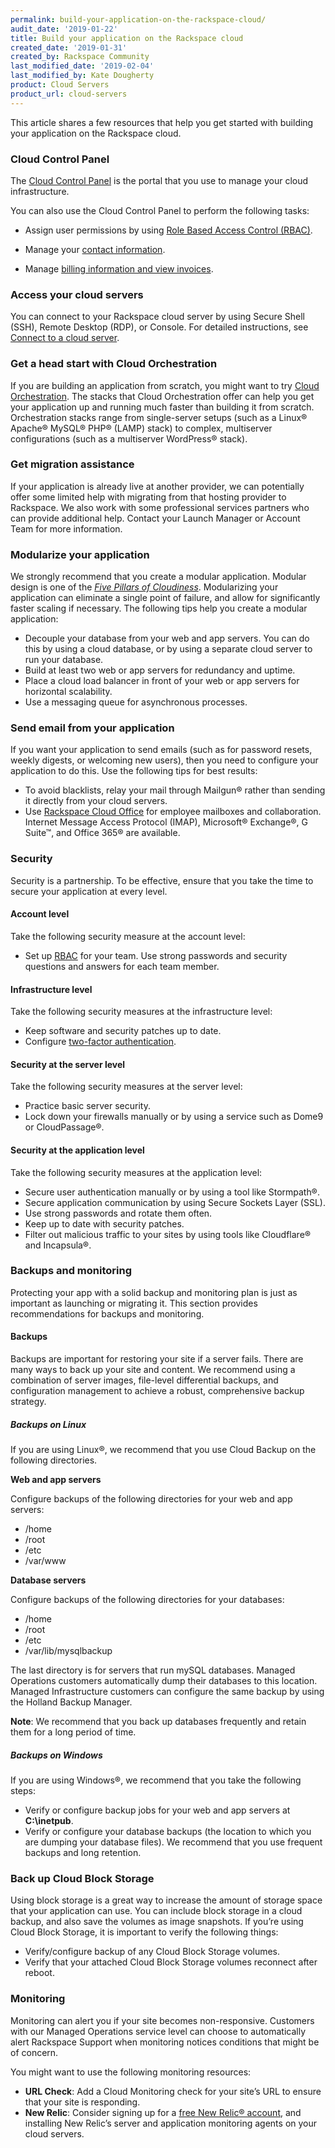 ```yaml
---
permalink: build-your-application-on-the-rackspace-cloud/
audit_date: '2019-01-22'
title: Build your application on the Rackspace cloud
created_date: '2019-01-31'
created_by: Rackspace Community
last_modified_date: '2019-02-04'
last_modified_by: Kate Dougherty
product: Cloud Servers
product_url: cloud-servers
---
```


This article shares a few resources that help you get started with building
your application on the Rackspace cloud.

### Cloud Control Panel

The [Cloud Control Panel](https://login.rackspace.com) is the portal that you
use to manage your cloud infrastructure.

You can also use the Cloud Control Panel to perform the following tasks:

- Assign user permissions by using [Role Based Access Control
  (RBAC)](/how-to/getting-started-with-role-based-access-control-rbac/).

- Manage your [contact information](/how-to/change-to-new-primary-contact/).

- Manage [billing information and view
  invoices](/how-to/billing-services-overview/).

### Access your cloud servers

You can connect to your Rackspace cloud server by using Secure Shell (SSH),
Remote Desktop (RDP), or Console. For detailed instructions, see [Connect to a
cloud server](/how-to/connect-to-a-cloud-server/).

### Get a head start with Cloud Orchestration

If you are building an application from scratch, you might want to try [Cloud
Orchestration](https://www.rackspace.com/en-us/cloud/orchestration). The
stacks that Cloud Orchestration offer can help you get your application up and
running much faster than building it from scratch. Orchestration stacks range
from single-server setups (such as a Linux&reg; Apache&reg; MySQL&reg;
PHP&reg; (LAMP) stack) to complex, multiserver configurations (such as a
multiserver WordPress&reg; stack).

### Get migration assistance

If your application is already live at another provider, we can potentially
offer some limited help with migrating from that hosting provider to
Rackspace. We also work with some professional services partners who can
provide additional help. Contact your Launch Manager or Account Team
for more information.

### Modularize your application

We strongly recommend that you create a modular application. Modular design is
one of the [_Five Pillars of
Cloudiness_](https://blog.rackspace.com/explore-the-five-pillars-of-cloudiness). Modularizing your application can eliminate a single point of
failure, and allow for significantly faster scaling if necessary. The
following tips help you create a modular application:

- Decouple your database from your web and app servers. You can do this by
  using a cloud database, or by using a separate cloud server to run your
  database.
- Build at least two web or app servers for redundancy and uptime.
- Place a cloud load balancer in front of your web or app servers for
  horizontal scalability.
- Use a messaging queue for asynchronous processes.

### Send email from your application

If you want your application to send emails (such as for password resets,
weekly digests, or welcoming new users), then you need to configure your
application to do this. Use the following tips for best results:

- To avoid blacklists, relay your mail through Mailgun&reg; rather than
  sending it directly from your cloud servers.
- Use [Rackspace Cloud Office](https://www.rackspace.com/en-us/email-hosting)
  for employee mailboxes and collaboration. Internet Message Access Protocol
  (IMAP), Microsoft&reg; Exchange&reg;, G Suite&trade;, and Office 365&reg;
  are available.

### Security

Security is a partnership. To be effective, ensure that you take the time
to secure your application at every level.

#### Account level

Take the following security measure at the account level:

- Set up [RBAC](/how-to/getting-started-with-role-based-access-control-rbac/)
  for your team. Use strong passwords and security questions and answers for
  each team member.

#### Infrastructure level

Take the following security measures at the infrastructure level:

- Keep software and security patches up to date.
- Configure [two-factor
  authentication](/how-to/myrackspace-multi-factor-authentication/).

#### Security at the server level

Take the following security measures at the server level:

- Practice basic server security.
- Lock down your firewalls manually or by using a service such as Dome9 or
  CloudPassage&reg;.

#### Security at the application level

Take the following security measures at the application level:

- Secure user authentication manually or by using a tool like Stormpath&reg;.
- Secure application communication by using Secure Sockets Layer (SSL).
- Use strong passwords and rotate them often.
- Keep up to date with security patches.
- Filter out malicious traffic to your sites by using tools like
  Cloudflare&reg; and Incapsula&reg;.

### Backups and monitoring

Protecting your app with a solid backup and monitoring plan is just as
important as launching or migrating it. This section provides recommendations
for backups and monitoring.

#### Backups

Backups are important for restoring your site if a server fails. There are
many ways to back up your site and content. We recommend using a combination
of server images, file-level differential backups, and configuration
management to achieve a robust, comprehensive backup strategy.

##### Backups on Linux

If you are using Linux&reg;, we recommend that you use Cloud Backup on the
following directories.

**Web and app servers**

Configure backups of the following directories for your web and app servers:

- /home
- /root
- /etc
- /var/www

**Database servers**

Configure backups of the following directories for your databases:

- /home
- /root
- /etc
- /var/lib/mysqlbackup

The last directory is for servers that run mySQL databases. Managed
Operations customers automatically dump their databases to this location.
Managed Infrastructure customers can configure the same backup by using
the Holland Backup Manager.

**Note**: We recommend that you back up databases frequently and retain them
for a long period of time.

##### Backups on Windows

If you are using Windows&reg;, we recommend that you take the following steps:

- Verify or configure backup jobs for your web and app servers at
  **C:\inetpub**.
- Verify or configure your database backups (the location to which you are
  dumping your database files). We recommend that you use frequent backups and
  long retention.

### Back up Cloud Block Storage

Using block storage is a great way to increase the amount of storage space
that your application can use. You can include block storage in a cloud
backup, and also save the volumes as image snapshots. If you’re using Cloud
Block Storage, it is important to verify the following things:

- Verify/configure backup of any Cloud Block Storage volumes.
- Verify that your attached Cloud Block Storage volumes reconnect after reboot.

### Monitoring

Monitoring can alert you if your site becomes non-responsive. Customers with
our Managed Operations service level can choose to automatically alert
Rackspace Support when monitoring notices conditions that might be of concern.

You might want to use the following monitoring resources:

- **URL Check**: Add a Cloud Monitoring check for your site’s URL to ensure
  that your site is responding.
- **New Relic**: Consider signing up for a [free New Relic&reg;
  account](http://newrelic.com/rackspace), and installing New Relic’s server
  and application monitoring agents on your cloud servers.
